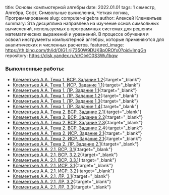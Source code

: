 title: Основы компьютерной алгебры
date: 2022.01.01
tags: 1 семестр, Алгебра, Софт, Символьные вычисления, Четкая логика, Программирование
slug: computer-algebra
author: Алексей Клементьев
summary: Эта дисциплина направлена на изучение основ символьных вычислений, используемых в программных системах для решения математических выражений и уравнений. В процессе обучения я освоил инструменты компьютерной алгебры, которые применяются для аналитических и численных расчетов.
featured_image: https://th.bing.com/th/id/OIG1.rji7350W9DUKBp0ROfx0?pid=ImgGn
repository: https://disk.yandex.ru/d/OIvlC0S3Wu1bqw

### Выполненные работы:
- [Клементьев А.А. Тема 1. ВСР. Задание 1.2](https://disk.yandex.ru/i/nmcZa9JT_1ZSvQ){:target="_blank"}
- [Клементьев А.А. Тема 1. ИСР. Задание 1.1](https://disk.yandex.ru/i/bl6Q1WCgDV7zOg){:target="_blank"}
- [Клементьев А.А. Тема 1. ЛР. Задание 1.1](https://disk.yandex.ru/i/-LcfYqirMz1VCQ){:target="_blank"}
- [Клементьев А.А. Тема 1. ЛР. Задание 1.2](https://disk.yandex.ru/i/um48V2s-fN02xA){:target="_blank"}
- [Клементьев А.А. Тема 1. ЛР. Задание 1.3](https://disk.yandex.ru/i/a4jjsnh7-PubaQ){:target="_blank"}
- [Клементьев А.А. Тема 1. ЛР. Задание 1.4](https://disk.yandex.ru/i/XZQX1YvQGKMTKA){:target="_blank"}
- [Клементьев А.А. Тема 2. ВСР. Задание 2.1](https://disk.yandex.ru/i/uAS2Ih2kmIPVJQ){:target="_blank"}
- [Клементьев А.А. Тема 2. ВСР. Задание 2.2](https://disk.yandex.ru/i/nwFukeyfIsgxFA){:target="_blank"}
- [Клементьев А.А. Тема 2. ВСР. Задание 2.3](https://disk.yandex.ru/i/zqY-alMaIgMeUA){:target="_blank"}
- [Клементьев А.А. Тема 2. ВСР. Задание 2.4](https://disk.yandex.ru/i/rbZgeV6fkMa1rg){:target="_blank"}
- [Клементьев А.А. Тема 2. ИСР. Задание 2.1](https://disk.yandex.ru/i/tl8qegpcXRJ9Iw){:target="_blank"}
- [Клементьев А.А. Тема 2. ИСР. Задание 2.1](https://disk.yandex.ru/i/YNORdF6wWzfaVQ){:target="_blank"}
- [Клементьев А.А. Тема 2. ЛР. Задание 2.1](https://disk.yandex.ru/i/BdnIc8p_Jhw1rg){:target="_blank"}
- [Клементьев А.А. 2.1. ВСР. 3.1](https://disk.yandex.ru/i/CTUuRo7licWrqw){:target="_blank"}
- [Клементьев А.А. 2.1. ВСР. 3.2.2](https://disk.yandex.ru/i/MzA76MYvzwK-gg){:target="_blank"}
- [Клементьев А.А. 2.1. ВСР. 3.3.1](https://disk.yandex.ru/i/cl0og-WoQi_PKg){:target="_blank"}
- [Клементьев А.А. 2.1. ИСР. 3.1](https://disk.yandex.ru/i/3gZpkiOW0I1f0g){:target="_blank"}
- [Клементьев А.А. 2.1. ИСР. 3.2](https://disk.yandex.ru/i/xjdPeNkkkKl9aA){:target="_blank"}
- [Клементьев А.А. 2.1. ЛР. 3.1](https://disk.yandex.ru/i/4lCX2xyWpqaQGA){:target="_blank"}
- [Клементьев А.А. 2.1. ЛР. 3.2](https://disk.yandex.ru/i/BuCcIAXBoe8j2g){:target="_blank"}
- [Клементьев А.А. 2.1. ЛР. 3.3](https://disk.yandex.ru/i/_2JKWUq88rHOIQ){:target="_blank"}
